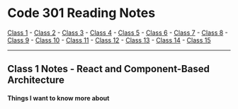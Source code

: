 # Code 301 Reading Notes

[Class 1](https://mel-johnston.github.io/reading-notes/301/class1) -
[Class 2](https://mel-johnston.github.io/reading-notes/301/class2) -
[Class 3](https://mel-johnston.github.io/reading-notes/301/class3) -
[Class 4](https://mel-johnston.github.io/reading-notes/301/class4) -
[Class 5](https://mel-johnston.github.io/reading-notes/301/class5) -
[Class 6](https://mel-johnston.github.io/reading-notes/301/class6) -
[Class 7](https://mel-johnston.github.io/reading-notes/301/class7) -
[Class 8](https://mel-johnston.github.io/reading-notes/301/class8) -
[Class 9](https://mel-johnston.github.io/reading-notes/301/class9) -
[Class 10](https://mel-johnston.github.io/reading-notes/301/class10) -
[Class 11](https://mel-johnston.github.io/reading-notes/301/class11) -
[Class 12](https://mel-johnston.github.io/reading-notes/301/class12) -
[Class 13](https://mel-johnston.github.io/reading-notes/301/class13) -
[Class 14](https://mel-johnston.github.io/reading-notes/301/class14) -
[Class 15](https://mel-johnston.github.io/reading-notes/301/class15)

---

## Class 1 Notes - React and Component-Based Architecture












#### Things I want to know more about